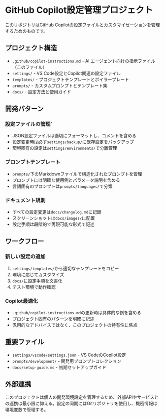 # GitHub Copilot設定管理プロジェクト

このリポジトリはGitHub Copilotの設定ファイルとカスタマイゼーションを管理するためのものです。

## プロジェクト構造

- `.github/copilot-instructions.md` - AI エージェント向けの指示ファイル（このファイル）
- `settings/` - VS Code設定とCopilot関連の設定ファイル
- `templates/` - プロジェクトテンプレートとボイラープレート
- `prompts/` - カスタムプロンプトとテンプレート集
- `docs/` - 設定方法と使用ガイド

## 開発パターン

### 設定ファイルの管理`
- JSON設定ファイルは適切にフォーマットし、コメントを含める
- 設定変更時は必ず`settings/backup/`に既存設定をバックアップ
- 環境固有の設定は`settings/environments/`で分離管理

### プロンプトテンプレート
- `prompts/`下のMarkdownファイルで構造化されたプロンプトを管理
- プロンプトには明確な使用例とパラメータ説明を含める
- 言語固有のプロンプトは`prompts/languages/`で分類

### ドキュメント規則
- すべての設定変更は`docs/changelog.md`に記録
- スクリーンショットは`docs/images/`に配置
- 設定手順は段階的で再現可能な形式で記述

## ワークフロー

### 新しい設定の追加
1. `settings/templates/`から適切なテンプレートをコピー
2. 環境に応じてカスタマイズ
3. `docs/`に設定手順を文書化
4. テスト環境で動作確認

### Copilot最適化
- `.github/copilot-instructions.md`の更新時は具体的な例を含める
- プロジェクト固有のパターンを明確に記述
- 汎用的なアドバイスではなく、このプロジェクトの特有性に焦点

## 重要ファイル

- `settings/vscode/settings.json` - VS CodeのCopilot設定
- `prompts/development/` - 開発用プロンプトコレクション
- `docs/setup-guide.md` - 初期セットアップガイド

## 外部連携

このプロジェクトは個人の開発環境設定を管理するため、外部APIやサービスとの連携は最小限に抑える。設定の同期にはGitリポジトリを使用し、機密情報は環境変数で管理する。
